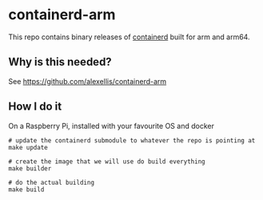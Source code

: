 # containerd-arm

This repo contains binary releases of [containerd](https://github.com/containerd/containerd) built for arm and arm64.

## Why is this needed?

See https://github.com/alexellis/containerd-arm


## How I do it
On a Raspberry Pi, installed with your favourite OS and docker
```shell
# update the containerd submodule to whatever the repo is pointing at
make update

# create the image that we will use do build everything
make builder

# do the actual building
make build
```